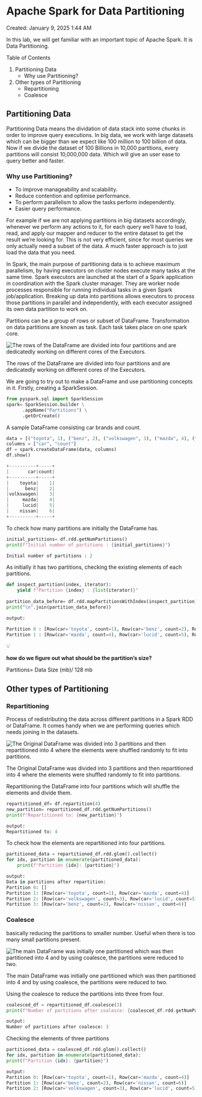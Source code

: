 # Apache Spark for Data Partitioning

Created: January 9, 2025 1:44 AM

In this lab, we will get familiar with an important topic of Apache Spark. It is Data Partitioning.

Table of Contents

1. Partitioning Data
    - Why use Partitioning?
2. Other types of Partitioning
    - Repartitioning
    - Coalesce

## Partitioning Data

Partitioning Data means the dividation of data stack into some chunks in order to improve query executions. In big data, we work with large datasets which can be bigger than we expect like 100 million to 100 billion of data. Now if we divide the dataset of 100 Billions in 10,000 partitions, every partitions will consist 10,000,000 data. Which will give an user ease to query better and faster.

### Why use Partitioning?

- To improve manageability and scalability.
- Reduce contention and optimise performance.
- To perform parallelism to allow the tasks perform independently.
- Easier query performance.

For example if we are not applying partitions in big datasets accordingly, whenever we perform any actions to it, for each query we’ll have to load, read, and apply our mapper and reducer to the entire dataset to get the result we’re looking for. This is not very efficient, since for most queries we only actually need a subset of the data. A much faster approach is to just load the data that you need.

In Spark, the main purpose of partitioning data is to achieve maximum parallelism, by having executors on cluster nodes execute many tasks at the same time. Spark executors are launched at the start of a Spark application in coordination with the Spark cluster manager. They are worker node processes responsible for running individual tasks in a given Spark job/application. Breaking up data into partitions allows executors to process those partitions in parallel and independently, with each executor assigned its own data partition to work on.

Partitions can be a group of rows or subset of DataFrame. Transformation on data partitions are known as task. Each task takes place on one spark core.

![The rows of the DataFrame are divided into four partitions and are dedicatedly working on different cores of the Executors. ](Apache%20Spark%20for%20Data%20Partitioning%20175d4718bce880ec9c0ae134a3067c74/spark1.drawio.svg)

The rows of the DataFrame are divided into four partitions and are dedicatedly working on different cores of the Executors. 

We are going to try out to make a DataFrame and use partitioning concepts in it. Firstly, creating a SparkSession.

```python
from pyspark.sql import SparkSession
spark= SparkSession.builder \
      .appName("Partitions") \
      .getOrCreate()
```

A sample DataFrame consisting car brands and count.

```python
data = [("toyota", 1), ("benz", 2), ("volkswagen", 3), ("mazda", 4), ("lucid", 5), ("nissan", 6)]
columns = ["car", "count"]
df = spark.createDataFrame(data, columns)
df.show()

+----------+-----+
|       car|count|
+----------+-----+
|    toyota|    1|
|      benz|    2|
|volkswagen|    3|
|     mazda|    4|
|     lucid|    5|
|    nissan|    6|
+----------+-----+
```

To check how many partitions are initially the DataFrame has.

```python
initial_partitions= df.rdd.getNumPartitions()
print(f"Initial number of partitions : {initial_partitions}")

Initial number of partitions : 2
```

As initially it has two partitions, checking the existing elements of each partitions.

```python
def inspect_partition(index, iterator):
	yield f"Partition {index} : {list(iterator)}"
	
partition_data_before= df.rdd.mapPartitionsWithIndex(inspect_partition).collect()
print("\n".join(partition_data_before))

output:

Partition 0 : [Row(car='toyota', count=1), Row(car='benz', count=2), Row(car='volkswagen', count=3)]
Partition 1 : [Row(car='mazda', count=4), Row(car='lucid', count=5), Row(car='nissan', count=6)]
```

<aside>
💡

**how do we figure out what should be the partition’s size?**

Partitions= Data Size (mb)/ 128 mb

</aside>

## Other types of Partitioning

### **Repartitioning**

Process of redistributing the data across different partitions in a Spark RDD or DataFrame. It comes handy when we are performing queries which needs joining in the datasets.

![The Original DataFrame was divided into 3 partitions and then repartitioned into 4 where the elements were shuffled randomly to fit into partitions.](Apache%20Spark%20for%20Data%20Partitioning%20175d4718bce880ec9c0ae134a3067c74/repartition.drawio-3.svg)

The Original DataFrame was divided into 3 partitions and then repartitioned into 4 where the elements were shuffled randomly to fit into partitions.

Repartitioning the DataFrame into four partitions which will shuffle the elements and divide them. 

```python
repartitioned_df= df.repartition(4)
new_partition= repartitioned_df.rdd.getNumPartitions()
print(f"Repartitioned to: {new_partition}")

output: 
Repartitioned to: 4
```

To check how the elements are repartitioned into four partitions.

```python
partitioned_data = repartitioned_df.rdd.glom().collect()
for idx, partition in enumerate(partitioned_data):
    print(f"Partition {idx}: {partition}")

output:
Data in partitions after repartition:
Partition 0: []
Partition 1: [Row(car='toyota', count=1), Row(car='mazda', count=4)]
Partition 2: [Row(car='volkswagen', count=3), Row(car='lucid', count=5)]
Partition 3: [Row(car='benz', count=2), Row(car='nissan', count=6)]
```

### **Coalesce**

basically reducing the partitions to smaller number. Useful when there is too many small partitions present.

![The main DataFrame was initially one partitioned which was then partitioned into 4 and by using coalesce, the partitions were reduced to two.](Apache%20Spark%20for%20Data%20Partitioning%20175d4718bce880ec9c0ae134a3067c74/coalescence.drawio.svg)

The main DataFrame was initially one partitioned which was then partitioned into 4 and by using coalesce, the partitions were reduced to two.

Using the coalesce to reduce the partitions into three from four.

```python
coalesced_df = repartitioned_df.coalesce(3)
print(f"Number of partitions after coalesce: {coalesced_df.rdd.getNumPartitions()}")

output:
Number of partitions after coalesce: 3
```

Checking the elements of three partitions

```python
partitioned_data = coalesced_df.rdd.glom().collect()
for idx, partition in enumerate(partitioned_data):
print(f"Partition {idx}: {partition}")

output:
Partition 0: [Row(car='toyota', count=1), Row(car='mazda', count=4)]
Partition 1: [Row(car='benz', count=2), Row(car='nissan', count=6)]
Partition 2: [Row(car='volkswagen', count=3), Row(car='lucid', count=5)]
```